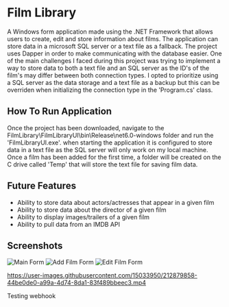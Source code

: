 # Film Library
A Windows form application made using the .NET Framework that allows users to create, edit and store information about films. The application can store data in a microsoft SQL server or a text file as a fallback. The project uses Dapper in order to make communicating with the database easier. One of the main challenges I faced during this project was trying to implement a way to store data to both a text file and an SQL server as the ID's of the film's may differ between both connection types. I opted to prioritize using a SQL server as the data storage and a text file as a backup but this can be overriden when initializing the connection type in the 'Program.cs' class.

## How To Run Application
Once the project has been downloaded, navigate to the FilmLibrary\FilmLibraryUI\bin\Release\net6.0-windows folder and run the 'FilmLibraryUI.exe'. when starting the application it is configured to store data in a text file as the SQL server will only work on my local machine. Once a film has been added for the first time, a folder will be created on the C drive called 'Temp' that will store the text file for saving film data.

## Future Features
- Ability to store data about actors/actresses that appear in a given film
- Ability to store data about the director of a given film
- Ability to display images/trailers of a given film
- Ability to pull data from an IMDB API

## Screenshots

![Main Form](https://user-images.githubusercontent.com/15033950/212880577-bf7e6fb4-2296-41c9-ab1b-aff8ae868031.JPG)
![Add Film Form](https://user-images.githubusercontent.com/15033950/212880599-c17147b9-5f8d-4e2f-b22a-1298b20f4a7d.JPG)
![Edit Film Form](https://user-images.githubusercontent.com/15033950/212880610-1a0cb18e-8622-49b5-999c-d9f0bb94c89b.JPG)

https://user-images.githubusercontent.com/15033950/212879858-44be0de0-a99a-4d74-8da1-83f489bbeec3.mp4

Testing webhook

